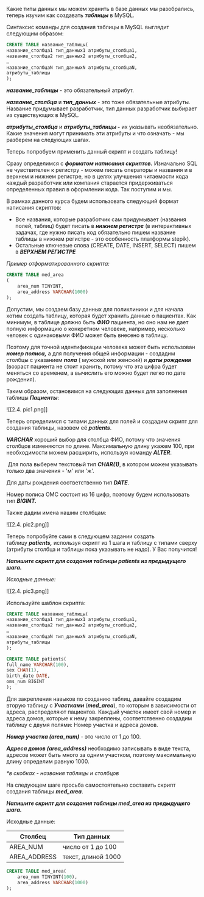 
Какие типы данных мы можем хранить в базе данных мы разобрались, теперь изучим как создавать _**таблицы**_ в MySQL.

Синтаксис команды для создания таблицы в MySQL выглядит следующим образом: 

```sql
CREATE TABLE название_таблицы(
название_столбца1 тип_данных1 атрибуты_столбца1,
название_столбца2 тип_данных2 атрибуты_столбца2,
…
название_столбцаN тип_данныхN атрибуты_столбцаN,
атрибуты_таблицы
);
```

**_название_таблицы_** - это обязательный атрибут.

_**название_столбца**_ и _**тип_данных**_ - это тоже обязательные атрибуты. Название придумывает разработчик, тип данных разработчик выбирает из существующих в MySQL.

_**атрибуты_столбца**_ и _**атрибуты_таблицы -**_ их указывать необязательно. Какие значения могут принимать эти атрибуты и что означать - мы разберем на следующих шагах.

Теперь попробуем применить данный скрипт и создать таблицу!


Сразу определимся с _**форматом написания скриптов.**_ Изначально SQL не чувствителен к регистру - можем писать операторы и названия и в верхнем и нижнем регистре, но в целях улучшения читаемости кода каждый разработчик или компания старается придерживаться определенных правил в оформлении кода. Так поступим и мы.

В рамках данного курса будем использовать следующий формат написания скриптов:

- Все названия, которые разработчик сам придумывает (названия полей, таблиц) будет писать в _**нижнем регистре**_ (в интерактивных задачах, где нужно писать код обязательно пишем название таблицы в нижнем регистре - это особенность платформы stepik). 
- Остальные ключевые слова (CREATE, DATE, INSERT, SELECT) пишем в _**ВЕРХНЕМ РЕГИСТРЕ**_

_Пример отформатированного скрипта:_

```sql
CREATE TABLE med_area
(
    area_num TINYINT,
    area_address VARCHAR(1000)
);
```



Допустим, мы создаем базу данных для поликлиники и для начала хотим создать таблицу, которая будет хранить данные о пациентах. Как минимум, в таблице должно быть _**ФИО**_ пациента, но оно нам не дает полную информацию о конкретном человеке, например, несколько человек с одинаковыми ФИО может быть внесено в таблицу.

Поэтому для точной идентификации человека может быть использован _**номер полиса,**_ а для получения общей информации - создадим столбцы с указанием _**пола**_ ( мужской или женский) и _**даты рождения**_ (возраст пациента не стоит хранить, потому что эта цифра будет меняться со временем, а вычислить его можно будет легко по дате рождения).

Таким образом, остановимся на следующих данных для заполнения таблицы **_Пациенты_**:

![[2.4. pic1.png]]


Теперь определимся с типами данных для полей и создадим скрипт для создания таблицы, назовем её _**p**a**tients**_.

_**VARCHAR**_ хороший выбор для столбца ФИО, потому что значения столбцов изменяются по длине. Максимальную длину укажем 100, при необходимости можем расширить, используя команду _**ALTER**_.

 Для пола выберем текстовый тип _**CHAR(1)**_, в котором можем указывать только два значения - 'м' или 'ж'.

Для даты рождения соответственно тип **_DATE_**.

Номер полиса ОМС состоит из 16 цифр, поэтому будем использовать тип _**BIGINT.**_

Также дадим имена нашим столбцам:

![[2.4. pic2.png]]

Теперь попробуйте сами в следующем задании создать таблицу _**patients,**_ используя скрипт из 1 шага и таблицу с типами сверху (атрибуты столбца и таблицы пока указывать не надо). У Вас получится!


_**Напишите скрипт для создания таблицы patients из предыдущего шага.**_

_Исходные данные:_

![[2.4. pic3.png]]

Используйте шаблон скрипта:

```sql
CREATE TABLE название_таблицы(
название_столбца1 тип_данных1 атрибуты_столбца1,
название_столбца2 тип_данных2 атрибуты_столбца2,
…
название_столбцаN тип_данныхN атрибуты_столбцаN,
атрибуты_таблицы
);
```



```sql
CREATE TABLE patients(
full_name VARCHAR(100),
sex CHAR(1),
birth_date DATE,
oms_num BIGINT
);
```



Для закрепления навыков по созданию таблиц, давайте создадим вторую таблицу с _**Участками**_ (_**med_area**_), по которым в зависимости от адреса, распределяют пациентов. Каждый участок имеет свой номер и адреса домов, которые к нему закреплены, соответственно создадим таблицу с двумя полями: Номер участка и адреса домов. 

**_Номер участка (area_num)_** - это число от 1 до 100.

_**Адреса домов (**_**_area_address_**_**)**_ необходимо записывать в виде текста, адресов может быть много за одним участком, поэтому максимальную длину определим равную 1000.

_*в скобках - названия таблицы и столбцов_

На следующем шаге просьба самостоятельно составить скрипт создания таблицы _**med_area**_.


_**Напишите скрипт для создания таблицы med_area из предыдущего шага.**_

Исходные данные:

|Столбец|Тип данных|
|---|---|
|AREA_NUM|число от 1 до 100|
|AREA_ADDRESS|текст, длиной 1000|

```sql
CREATE TABLE med_area(
    area_num TINYINT(100),
    area_address VARCHAR(1000)
);
```
